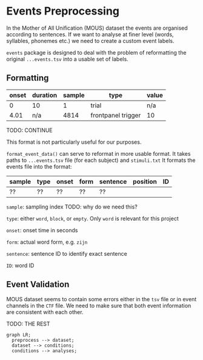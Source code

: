 # Events Preprocessing

In the Mother of All Unification (MOUS) dataset the events are organised
according to sentences. If we want to analyse at finer level (words, 
syllables, phonemes etc.) we need to create a custom event labels.

`events` package is designed to deal with the problem of reformatting 
the original `...events.tsv` into a usable set of labels.

## Formatting

| onset | duration | sample | type               | value  |
|-------|----------|--------|--------------------|--------|
| 0     | 10       | 1      | trial              | n/a    |
| 4.01  | n/a      | 4814   | frontpanel trigger | 10     |
TODO: CONTINUE

This format is not particularly useful for our purposes.

`format_event_data()` can serve to reformat in more usable format.
It takes paths to `...events.tsv` file (for each subject) and `stimuli.txt`
It formats the events file into the format:

| sample | type | onset | form               | sentence | position | ID  |
|--------|------|-------|--------------------|----------|----------|-----|
| ??     | ??   | ??    | ??                 | ??       |          |     |

`sample`: sampling index TODO: why do we need this?

`type`: either `word`, `block`, or `empty`. Only `word` is relevant for this project

`onset`: onset time in seconds

`form`: actual word form, e.g. `zijn`

`sentence`: sentence ID to identify exact sentence

`ID`: word ID


## Event Validation
MOUS dataset seems to contain some errors either in the `tsv` file or in event channels 
in the `CTF` file. We need to make sure that both event information are consistent with
each other. 


TODO: THE REST






```mermaid
graph LR;
  preprocess --> dataset;
  dataset --> conditions;
  conditions --> analyses;
```